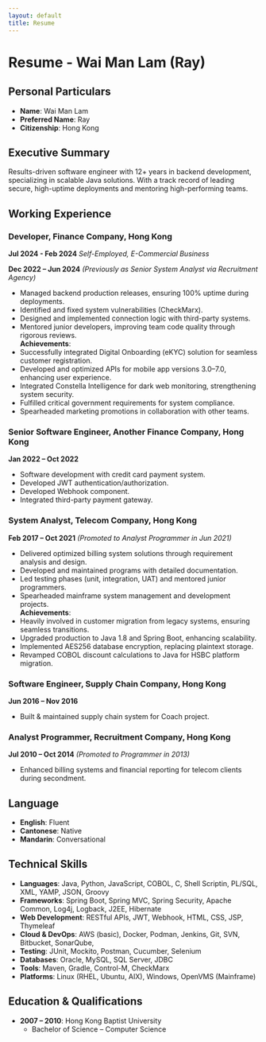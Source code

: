 ```yaml
---
layout: default
title: Resume
---
```


# Resume - Wai Man Lam (Ray)

## Personal Particulars
- **Name**: Wai Man Lam  
- **Preferred Name**: Ray  
- **Citizenship**: Hong Kong  

## Executive Summary
Results-driven software engineer with 12+ years in backend development, specializing in scalable Java solutions. With a track record of leading secure, high-uptime deployments and mentoring high-performing teams.

## Working Experience

### Developer, Finance Company, Hong Kong  
**Jul 2024 - Feb 2024** *Self-Employed, E-Commercial Business*

**Dec 2022 – Jun 2024** *(Previously as Senior System Analyst via Recruitment Agency)*  
- Managed backend production releases, ensuring 100% uptime during deployments.  
- Identified and fixed system vulnerabilities (CheckMarx).  
- Designed and implemented connection logic with third-party systems.  
- Mentored junior developers, improving team code quality through rigorous reviews.  
**Achievements**:  
- Successfully integrated Digital Onboarding (eKYC) solution for seamless customer registration.  
- Developed and optimized APIs for mobile app versions 3.0–7.0, enhancing user experience.  
- Integrated Constella Intelligence for dark web monitoring, strengthening system security.  
- Fulfilled critical government requirements for system compliance.  
- Spearheaded marketing promotions in collaboration with other teams.

### Senior Software Engineer, Another Finance Company, Hong Kong  
**Jan 2022 – Oct 2022**  
- Software development with credit card payment system.  
- Developed JWT authentication/authorization.  
- Developed Webhook component.  
- Integrated third-party payment gateway.

### System Analyst, Telecom Company, Hong Kong  
**Feb 2017 – Oct 2021** *(Promoted to Analyst Programmer in Jun 2021)*  
- Delivered optimized billing system solutions through requirement analysis and design.  
- Developed and maintained programs with detailed documentation.  
- Led testing phases (unit, integration, UAT) and mentored junior programmers.  
- Spearheaded mainframe system management and development projects.  
**Achievements**:  
- Heavily involved in customer migration from legacy systems, ensuring seamless transitions.  
- Upgraded production to Java 1.8 and Spring Boot, enhancing scalability.  
- Implemented AES256 database encryption, replacing plaintext storage.  
- Revamped COBOL discount calculations to Java for HSBC platform migration.

### Software Engineer, Supply Chain Company, Hong Kong  
**Jun 2016 – Nov 2016**  
- Built & maintained supply chain system for Coach project.

### Analyst Programmer, Recruitment Company, Hong Kong  
**Jul 2010 – Oct 2014** *(Promoted to Programmer in 2013)*  
- Enhanced billing systems and financial reporting for telecom clients during secondment.

## Language
- **English**: Fluent  
- **Cantonese**: Native  
- **Mandarin**: Conversational  

## Technical Skills
- **Languages**: Java, Python, JavaScript, COBOL, C, Shell Scriptin, PL/SQL, XML, YAMP, JSON, Groovy
- **Frameworks**: Spring Boot, Spring MVC, Spring Security, Apache Common, Log4j, Logback, J2EE, Hibernate  
- **Web Development**: RESTful APIs, JWT, Webhook, HTML, CSS, JSP, Thymeleaf  
- **Cloud & DevOps**: AWS (basic), Docker, Podman, Jenkins, Git, SVN, Bitbucket, SonarQube, 
- **Testing**: JUnit, Mockito, Postman, Cucumber, Selenium  
- **Databases**: Oracle, MySQL, SQL Server, JDBC  
- **Tools**: Maven, Gradle, Control-M, CheckMarx  
- **Platforms**: Linux (RHEL, Ubuntu, AIX), Windows, OpenVMS (Mainframe)  

## Education & Qualifications
- **2007 – 2010**: Hong Kong Baptist University  
  - Bachelor of Science – Computer Science  


